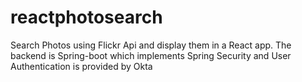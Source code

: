 # reactphotosearch
Search Photos using Flickr Api and display them in a React app. The backend is Spring-boot which implements Spring Security and User Authentication is provided by Okta
